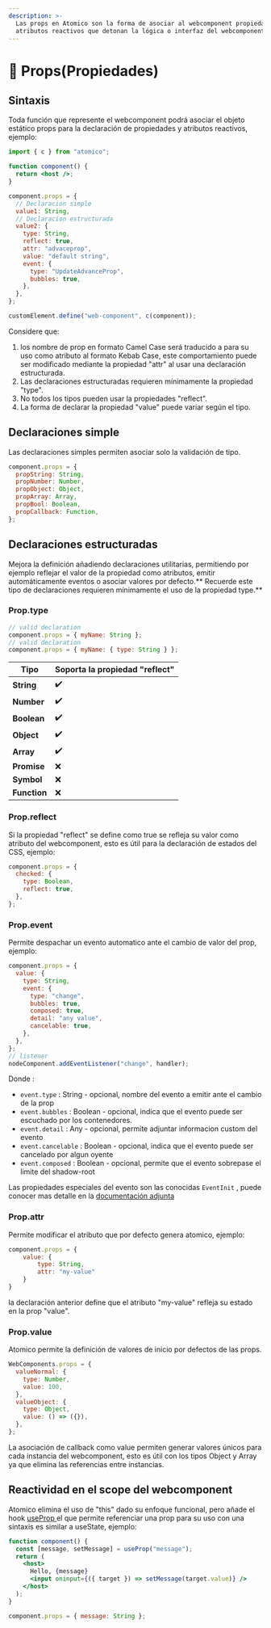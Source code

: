```yaml
---
description: >-
  Las props en Atomico son la forma de asociar al webcomponent propiedades y
  atributos reactivos que detonan la lógica o interfaz del webcomponent.
---
```


# 🧬 Props(Propiedades)

## Sintaxis

Toda función que represente el webcomponent podrá asociar el objeto estático props para la declaración de propiedades y atributos reactivos, ejemplo:

```jsx
import { c } from "atomico";

function component() {
  return <host />;
}

component.props = {
  // Declaracion simple
  value1: String,
  // Declaracion estructurada
  value2: {
    type: String,
    reflect: true,
    attr: "advaceprop",
    value: "default string",
    event: {
      type: "UpdateAdvanceProp",
      bubbles: true,
    },
  },
};

customElement.define("web-component", c(component));
```

Considere que:

1. los nombre de prop en formato Camel Case será traducido a para su uso como atributo al formato Kebab Case, este comportamiento puede ser modificado mediante la propiedad "attr" al usar una declaración estructurada.
2. Las declaraciones estructuradas requieren mínimamente la propiedad "type".
3. No todos los tipos pueden usar la propiedades "reflect".
4. La forma de declarar la propiedad "value" puede variar según el tipo.

## Declaraciones simple

Las declaraciones simples permiten asociar solo la validación de tipo.

```javascript
component.props = {
  propString: String,
  propNumber: Number,
  propObject: Object,
  propArray: Array,
  propBool: Boolean,
  propCallback: Function,
};
```

## Declaraciones estructuradas

Mejora la definición añadiendo declaraciones utilitarias, permitiendo por ejemplo reflejar el valor de la propiedad como atributos, emitir automáticamente eventos o asociar valores por defecto.** Recuerde este tipo de declaraciones requieren mínimamente el uso de la propiedad type.**

### Prop.type

```javascript
// valid declaration
component.props = { myName: String };
// valid declaration
component.props = { myName: { type: String } };
```

| Tipo         | Soporta la propiedad "reflect" |
| ------------ | ------------------------------ |
| **String**   | ✔️                             |
| **Number**   | ✔️                             |
| **Boolean**  | ✔️                             |
| **Object**   | ✔️                             |
| **Array**    | ✔️                             |
| **Promise**  | ❌                              |
| **Symbol**   | ❌                              |
| **Function** | ❌                              |

### Prop.reflect

Si la propiedad "reflect" se define como true se refleja su valor como atributo del webcomponent, esto es útil para la declaración de estados del CSS, ejemplo:

```jsx
component.props = {
  checked: {
    type: Boolean,
    reflect: true,
  },
};
```

### Prop.event

Permite despachar un evento automatico ante el cambio de valor del prop, ejemplo:

```javascript
component.props = {
  value: {
    type: String,
    event: {
      type: "change",
      bubbles: true,
      composed: true,
      detail: "any value",
      cancelable: true,
    },
  },
};
// listener
nodeComponent.addEventListener("change", handler);
```

Donde :

* `event.type` : String - opcional, nombre del evento a emitir ante el cambio de la prop
* `event.bubbles` : Boolean - opcional, indica que el evento puede ser escuchado por los contenedores.
* `event.detail` : Any - opcional, permite adjuntar informacion custom del evento
* `event.cancelable` : Boolean - opcional, indica que el evento puede ser cancelado por algun oyente
* `event.composed` : Boolean - opcional, permite que el evento sobrepase el limite del shadow-root

Las propiedades especiales del evento son las conocidas `EventInit` , puede conocer mas detalle en la [documentación adjunta](https://developer.mozilla.org/en-US/docs/Web/API/Event/Event)

### Prop.attr

Permite modificar el atributo que por defecto genera atomico, ejemplo:

```javascript
component.props = {
    value: {
        type: String,
        attr: "my-value"
    }
}
```

la declaración anterior define que el atributo "my-value" refleja su estado en la prop "value".

### Prop.value

Atomico permite la definición de valores  de inicio por defectos de las props.

```javascript
WebComponents.props = {
  valueNormal: {
    type: Number,
    value: 100,
  },
  valueObject: {
    type: Object,
    value: () => ({}),
  },
};
```

La asociación de callback como value permiten generar valores únicos para cada instancia del webcomponent, esto es útil con los tipos Object y Array ya que elimina las referencias entre instancias.

## Reactividad en el scope del webcomponent

Atomico elimina el uso de "this" dado su enfoque funcional, pero añade el hook [useProp ](hooks/useprop.md)el que permite referenciar una prop para su uso con una sintaxis es similar a useState, ejemplo:

```jsx
function component() {
  const [message, setMessage] = useProp("message");
  return (
    <host>
      Hello, {message}
      <input oninput={({ target }) => setMessage(target.value)} />
    </host>
  );
}

component.props = { message: String };
```
